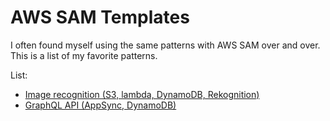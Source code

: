 # AWS SAM Templates

I often found myself using the same patterns with AWS SAM over and over. This is a list of my favorite patterns.

List:
- [Image recognition (S3, lambda, DynamoDB, Rekognition)](/rekognition/)
- [GraphQL API (AppSync, DynamoDB)](/appsync/)

